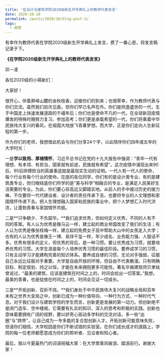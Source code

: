 ```yaml
---
title: '在设计与建筑学院2020级新生开学典礼上的教师代表发言'
date: 2020-10-10
permalink: /posts/2020/10/blog-post-3/
tags:
  - 感想
---
```


有幸作为教师代表在学院2020级新生开学典礼上发言，费了一番心思，将发言稿记录于下。

**《在学院2020级新生开学典礼上的教师代表发言》**

邓一凌

各位2020级的小萌新们：

大家好！

很开心，伴着屏峰山麓的金秋桂香，迎接你们的到来；也很荣幸，作为教师代表与你们交流。虽然我们初次见面，但你们早已名声在外。你们是欣逢盛世的一代，生于中国走上快速发展道路的千禧年后；你们也是使命不凡的一代，在全球新冠疫情爆发的特殊时期努力复习、参加高考；你们更是承载希望的一代，你们将乘着中华民族伟大复兴的春风，在祖国大地放飞青春梦想。而大学，正是你们走向人生新征程的第一步。

作为你们的老师，我想借此机会与你们分享24个字，以此陪伴你们四年或五年的大学时光：

一是**学以致用、厚植情怀**。习近平总书记在党的十九大报告中强调：“青年一代有理想、有本领、有担当，国家就有前途，民族就有希望”。这次疫情中涌现出来90后、95后拼搏担当的英雄事迹就是最现实生动的证明。一代人有一代人的使命，每个行业有每个行业的使命。在座的各位同学，你们有的是设计类专业、有的是建筑类专业，但归根结底你们所学的是“美与科学”相融合的专业，是满足人民美好生活需要的专业。为此，你们要心存高远又脚踏实地。从前人的手中接过历史的接力棒，不仅要将一代代建设者、设计者的责任传承下去，也要将专业的人文理想和家国情怀传递下去。把人生理想融入国家和民族的事业中，把个人梦想汇入时代洪流，让蓬勃青春与家国情怀共振。

二是**只争朝夕、不负韶华。**我们追求优秀，但如何定义优秀，不同的人有不同的答案。有人认为优秀是像马云一样，建立起的商业帝国改变了我们的生活；有人认为优秀是像张桂梅一样，建立起的免费女子高中帮助大山中的女孩走入大学；也有的人认为优秀是像王一博、易烊千玺一样，年少成名、业务能力强、人狠话不多。优秀有很多的定义，但优秀的背后，是一种习惯。要让优秀成为习惯，就要培养优秀的习惯。大学生涯是每个人培养优秀习惯的最佳阶段。要养成学习的习惯，只有主动学习才能建构完善的知识体系。要养成自律的习惯，无论对手强弱，征服自己永远比征服对手重要。大学是自由开放的环境，但自由不代表散漫。只有明确目标、制定规划、持之以恒，才能在未来拥抱更多可能性。著名华裔建筑师贝聿铭曾说过，“最美的建筑，应该是建筑在时间之上的，时间会给出一切答案。”我想，最美的青春，也是绽放在时间之上的，时间会见证一切成长。

三是**开拓创新、百折不挠。**我们身处于中华民族伟大复兴的战略全局和百年未有之世界大变局之中，创新已成为一种价值导向、一种行为方式、一种时代气息。对于我们设计与建筑学院的学生而言，创新更是发展的第一动力。但创新绝不是闭门造车、空中楼阁，它需要有扎实的知识、深入的思考和积极的实践。创新也意味着要拥有广阔的视野，要以好奇心驱动多学科的交流对话，多一些“出圈”与“跨界”，让自己成为一专多能的复合型创新人才。开拓创新可能意味失败，但请你们相信，大学校园是你们不断试错的实验室。在你们成长成才的道路上，学院的每一位老师都愿意成为你们的聆听者、见证者和知心者。

最后，我以今夏最热门的词语祝福大家：在大学里乘风破浪、踏浪前行。谢谢大家！